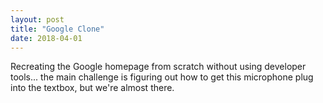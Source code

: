 ```yaml
---
layout: post
title: "Google Clone"
date: 2018-04-01
---
```


Recreating the Google homepage from scratch without using developer tools... the main challenge is figuring out how to get this microphone plug into the textbox, but we're almost there.